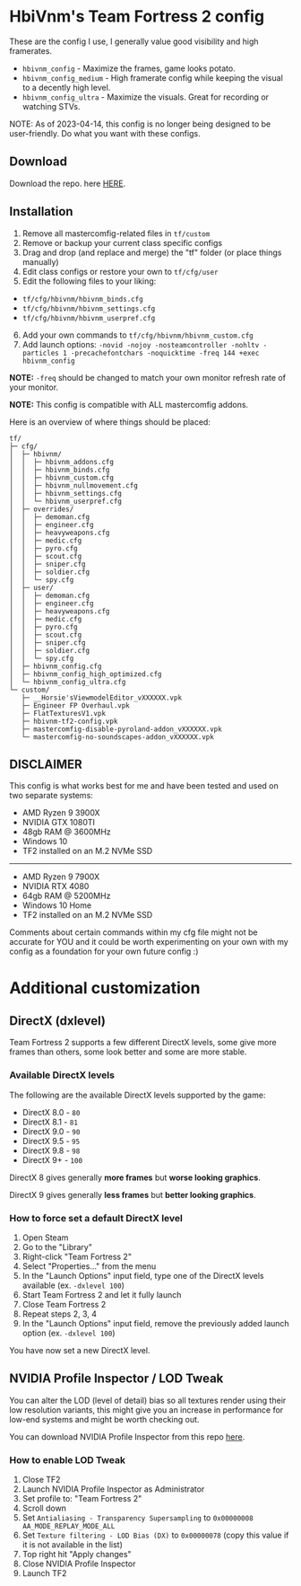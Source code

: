 # HbiVnm's Team Fortress 2 config
These are the config I use, I generally value good visibility and high framerates.

* `hbivnm_config` - Maximize the frames, game looks potato.
* `hbivnm_config_medium` - High framerate config while keeping the visual to a decently high level.
* `hbivnm_config_ultra` - Maximize the visuals. Great for recording or watching STVs.

NOTE: As of 2023-04-14, this config is no longer being designed to be user-friendly. Do what you want with these configs.

## Download
Download the repo. here [HERE](https://github.com/hbivnm/hbivnm-tf2-config/archive/refs/heads/main.zip).

## Installation
1. Remove all mastercomfig-related files in `tf/custom`
2. Remove or backup your current class specific configs
3. Drag and drop (and replace and merge) the "tf" folder (or place things manually)
4. Edit class configs or restore your own to `tf/cfg/user`
5. Edit the following files to your liking:
* `tf/cfg/hbivnm/hbivnm_binds.cfg`
* `tf/cfg/hbivnm/hbivnm_settings.cfg`
* `tf/cfg/hbivnm/hbivnm_userpref.cfg`
6. Add your own commands to `tf/cfg/hbivnm/hbivnm_custom.cfg`
7. Add launch options: `-novid -nojoy -nosteamcontroller -nohltv -particles 1 -precachefontchars -noquicktime -freq 144 +exec hbivnm_config`

**NOTE:** `-freq` should be changed to match your own monitor refresh rate of your monitor.

**NOTE:** This config is compatible with ALL mastercomfig addons.

Here is an overview of where things should be placed:
```
tf/
├─ cfg/
│  ├─ hbivnm/
│  │  ├─ hbivnm_addons.cfg
│  │  ├─ hbivnm_binds.cfg
│  │  ├─ hbivnm_custom.cfg
│  │  ├─ hbivnm_nullmovement.cfg
│  │  ├─ hbivnm_settings.cfg
│  │  └─ hbivnm_userpref.cfg
│  ├─ overrides/
│  │  ├─ demoman.cfg
│  │  ├─ engineer.cfg
│  │  ├─ heavyweapons.cfg
│  │  ├─ medic.cfg
│  │  ├─ pyro.cfg
│  │  ├─ scout.cfg
│  │  ├─ sniper.cfg
│  │  ├─ soldier.cfg
│  │  └─ spy.cfg
│  ├─ user/
│  │  ├─ demoman.cfg
│  │  ├─ engineer.cfg
│  │  ├─ heavyweapons.cfg
│  │  ├─ medic.cfg
│  │  ├─ pyro.cfg
│  │  ├─ scout.cfg
│  │  ├─ sniper.cfg
│  │  ├─ soldier.cfg
│  │  └─ spy.cfg
│  ├─ hbivnm_config.cfg
│  ├─ hbivnm_config_high_optimized.cfg
│  └─ hbivnm_config_ultra.cfg
└─ custom/
   ├─ __Horsie'sViewmodelEditor_vXXXXXX.vpk
   ├─ Engineer FP Overhaul.vpk
   ├─ FlatTexturesV1.vpk
   ├─ hbivnm-tf2-config.vpk
   ├─ mastercomfig-disable-pyroland-addon_vXXXXXX.vpk
   └─ mastercomfig-no-soundscapes-addon_vXXXXXX.vpk
```

## DISCLAIMER
This config is what works best for me and have been tested and used on two separate systems:
- AMD Ryzen 9 3900X
- NVIDIA GTX 1080TI
- 48gb RAM @ 3600MHz
- Windows 10
- TF2 installed on an M.2 NVMe SSD
---
- AMD Ryzen 9 7900X
- NVIDIA RTX 4080
- 64gb RAM @ 5200MHz
- Windows 10 Home
- TF2 installed on an M.2 NVMe SSD

Comments about certain commands within my cfg file might not be accurate for YOU and it could be worth experimenting on your own with my config as a foundation for your own future config :)

# Additional customization

## DirectX (dxlevel)
Team Fortress 2 supports a few different DirectX levels, some give more frames than others, some look better and some are more stable.

### Available DirectX levels
The following are the available DirectX levels supported by the game:

- DirectX 8.0 - `80`
- DirectX 8.1 - `81`
- DirectX 9.0 - `90` 
- DirectX 9.5 - `95` 
- DirectX 9.8 - `98` 
- DirectX 9+ - `100` 

DirectX 8 gives generally **more frames** but **worse looking graphics**.

DirectX 9 gives generally **less frames** but **better looking graphics**.

### How to force set a default DirectX level
1. Open Steam
2. Go to the "Library"
3. Right-click "Team Fortress 2"
4. Select "Properties..." from the menu
5. In the "Launch Options" input field, type one of the DirectX levels available (ex. `-dxlevel 100`)
6. Start Team Fortress 2 and let it fully launch
7. Close Team Fortress 2
8. Repeat steps 2, 3, 4
9. In the "Launch Options" input field, remove the previously added launch option (ex. `-dxlevel 100`)

You have now set a new DirectX level.

## NVIDIA Profile Inspector / LOD Tweak
You can alter the LOD (level of detail) bias so all textures render using their low resolution variants, this might give you an increase in performance for low-end systems and might be worth checking out.

You can download NVIDIA Profile Inspector from this repo [here](https://github.com/hbivnm/hbivnm-tf2-config/raw/main/NVIDIA%20Profile%20Inspector/nvidiaProfileInspector.exe).

### How to enable LOD Tweak
1. Close TF2
2. Launch NVIDIA Profile Inspector as Administrator
3. Set profile to: "Team Fortress 2"
4. Scroll down
5. Set `Antialiasing - Transparency Supersampling` to `0x00000008 AA_MODE_REPLAY_MODE_ALL`
6. Set `Texture filtering - LOD Bias (DX)` to `0x00000078` (copy this value if it is not available in the list)
7. Top right hit "Apply changes"
8. Close NVIDIA Profile Inspector
9. Launch TF2

